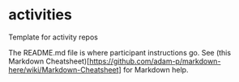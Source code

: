 # activities

Template for activity repos

The README.md file is where participant instructions go.
See (this Markdown Cheatsheet)[https://github.com/adam-p/markdown-here/wiki/Markdown-Cheatsheet]
for Markdown help.
